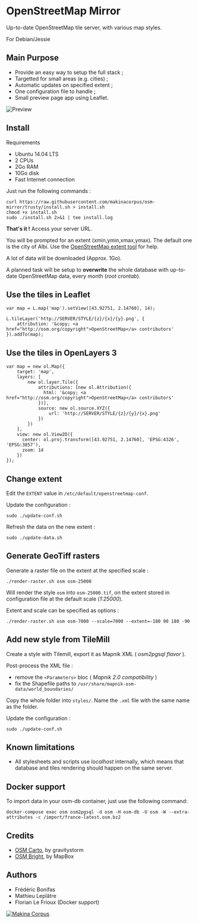 OpenStreetMap Mirror
====================

Up-to-date OpenStreetMap tile server, with various map styles.

For Debian/Jessie

Main Purpose
------------

* Provide an easy way to setup the full stack ;
* Targetted for small areas (e.g. cities) ;
* Automatic updates on specified extent ;
* One configuration file to handle ;
* Small preview page app using Leaflet.

![Preview](./capture.jpg)


Install
-------

Requirements

* Ubuntu 14.04 LTS
* 2 CPUs
* 2Go RAM
* 10Go disk
* Fast Internet connection

Just run the following commands :

    curl https://raw.githubusercontent.com/makinacorpus/osm-mirror/trusty/install.sh > install.sh
    chmod +x install.sh
    sudo ./install.sh 2>&1 | tee install.log

**That's it !** Access your server URL.

You will be prompted for an extent (xmin,ymin,xmax,ymax). The default one is the city of Albi.
Use the [OpenStreetMap extent tool](http://www.openstreetmap.org/export#map=17/43.92751/2.14760) for help.

A lot of data will be downloaded (Approx. 1Go).

A planned task will be setup to **overwrite** the whole database with up-to-date
OpenStreetMap data, every month (*root crontab*).


Use the tiles in Leaflet
------------------------

    var map = L.map('map').setView([43.92751, 2.14760], 14);

    L.tileLayer('http://SERVER/STYLE/{z}/{x}/{y}.png', {
        attribution: '&copy; <a href="http://osm.org/copyright">OpenStreetMap</a> contributors'
    }).addTo(map);


Use the tiles in OpenLayers 3
-----------------------------

    var map = new ol.Map({
        target: 'map',
        layers: [
            new ol.layer.Tile({
                attributions: [new ol.Attribution({
                  html: '&copy; <a href="http://osm.org/copyright">OpenStreetMap</a> contributors'
                })],
                source: new ol.source.XYZ({
                    url: 'http://SERVER/STYLE/{z}/{y}/{x}.png'
                })
            })
        ],
        view: new ol.View2D({
          center: ol.proj.transform([43.92751, 2.14760], 'EPSG:4326', 'EPSG:3857'),
          zoom: 14
        })
    });


Change extent
-------------

Edit the ``EXTENT`` value in ``/etc/default/openstreetmap-conf``.


Update the configuration :

    sudo ./update-conf.sh


Refresh the data on the new extent :

    sudo ./update-data.sh



Generate GeoTiff rasters
------------------------

Generate a raster file on the extent at the specified scale :

    ./render-raster.sh osm osm-25000

Will render the style ``osm`` into ``osm-25000.tif``, on the extent stored
in configuration file at the default scale (*1:25000*).

Extent and scale can be specified as options :

    ./render-raster.sh osm osm-7000 --scale=7000 --extent=-180 90 180 -90


Add new style from TileMill
---------------------------

Create a style with Tilemill, export it as Mapnik XML ( *osm2pgsql flavor* ).

Post-process the XML file :

* remove the ``<Parameters>`` bloc ( *Mapnik 2.0 compatibility* )
* fix the Shapefile paths to ``/usr/share/mapnik-osm-data/world_boundaries/``

Copy the whole folder into ``styles/``. Name the ``.xml`` file with the same
name as the folder.

Update the configuration :

    sudo ./update-conf.sh


Known limitations
-----------------

* All stylesheets and scripts use *localhost* internally, which means that database and tiles rendering should happen on the same server.


Docker support
--------------

To import data in your osm-db container, just use the following command:

``docker-compose exec osm osm2pgsql -d osm -H osm-db -U osm -W --extra-attributes -c /import/france-latest.osm.bz2``


Credits
-------

* [OSM Carto](https://github.com/gravitystorm/openstreetmap-carto), by gravitystorm
* [OSM Bright](https://github.com/mapbox/osm-bright), by MapBox


Authors
-------

* Frédéric Bonifas
* Mathieu Leplâtre
* Florian Le Frioux (Docker support)

[![Makina Corpus](http://depot.makina-corpus.org/public/logo.gif)](http://makinacorpus.com)
